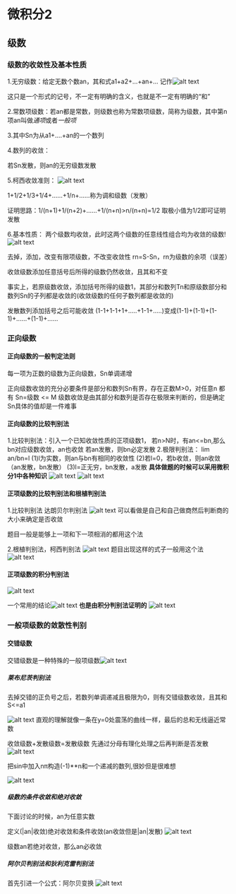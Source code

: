 
# 微积分2

## 级数

### 级数的收敛性及基本性质

1.无穷级数：给定无数个数an，其和式a1+a2+...+an+...
记作![alt text](image-2.png)

这只是一个形式的记号，不一定有明确的含义，也就是不一定有明确的“和”

2.常数项级数：若an都是常数，则级数也称为常数项级数，简称为级数，其中第n项an叫做*通项*或者*一般项*

3.其中Sn为从a1+....+an的一个数列

4.数列的收敛：

若Sn发散，则an的无穷级数发散

5.柯西收敛准则：
![alt text](image.png)

1+1/2+1/3+1/4+......+1/n+......称为调和级数（发散）

证明思路：1/(n+1)+1/(n+2)+......+1/(n+n)>n/(n+n)=1/2
取极小值为1/2即可证明发散

6.基本性质：
两个级数均收敛，此时这两个级数的任意线性组合均为收敛的级数!
![alt text](image-1.png)

去掉，添加，改变有限项级数，不改变收敛性
rn=S-Sn，rn为级数的余项（误差）

收敛级数添加任意括号后所得的级数仍然收敛，且其和不变

事实上，若原级数收敛，添加括号所得的级数1，其部分和数列Tn和原级数部分和数列Sn的子列都是收敛的(收敛级数的任何子数列都是收敛的)

发散数列添加括号之后可能收敛
(1-1+1-1+1+.....+1-1+.....)变成(1-1)+(1-1)+(1-1)+......+(1-1)+......

### 正向级数

#### 正向级数的一般判定法则

每一项为正数的级数为正向级数，Sn单调递增

正向级数收敛的充分必要条件是部分和数列Sn有界，存在正数M>0，对任意n
都有 Sn=级数 <= M
级数收敛是由其部分和数列是否存在极限来判断的，但是确定Sn具体的值却是一件难事

#### 正向级数的比较判别法

1.比较判别法：引入一个已知收敛性质的正项级数1，
若n>N时，有an<=bn,那么bn对应级数收敛，an也收敛
若an发散，则bn必定发散
2.极限判别法：
lim an/bn=l
(1)l为实数，则an与bn有相同的收敛性
(2)若l=0，若b收敛，则an收敛（an发散，bn发散）
(3)l=正无穷，bn发散，a发散
**具体做题的时候可以采用微积分1中各种知识**
![alt text](image-4.png)
![alt text](image-3.png)

#### 正项级数的比较判别法和根植判别法

1.比较判别法 达朗贝尔判别法
![alt text](image-5.png)
可以看做是自己和自己做商然后判断商的大小来确定是否收敛

题目一般是能够上一项和下一项相消的都用这个法

2.根植判别法，柯西判别法
![alt text](image-6.png)
题目出现这样的式子一般用这个法![alt text](image-8.png)

#### 正项级数的积分判别法

![alt text](image-7.png)

一个常用的结论![alt text](image-9.png)
**也是由积分判别法证明的**
![alt text](image-10.png)

### 一般项级数的敛散性判别

#### 交错级数

交错级数是一种特殊的一般项级数![alt text](image-11.png)

##### 莱布尼茨判别法

去掉交错的正负号之后，若数列单调递减且极限为0，则有交错级数收敛，且其和S<=a1

![alt text](image-12.png)
直观的理解就像一条在y=0处震荡的曲线一样，最后的总和无线逼近常数

收敛级数+发散级数=发散级数
先通过分母有理化处理之后再判断是否发散
![alt text](image-13.png)

把sin中加入nπ构造(-1)**n和一个递减的数列,很妙但是很难想

![alt text](image-14.png)

##### 级数的条件收敛和绝对收敛

下面讨论的时候，an为任意实数

定义(|an|收敛)绝对收敛和条件收敛(an收敛但是|an|发散)
![alt text](image-15.png)

级数an若绝对收敛，那么an必收敛

##### 阿尔贝判别法和狄利克雷判别法

首先引进一个公式：阿尔贝变换
![alt text](image-16.png)
